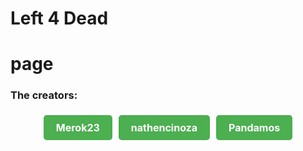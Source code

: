 # Left 4 Dead

# page

### The creators:

<div style="display: flex; justify-content: center;">
  <a href="https://github.com/Merok23" style="display: inline-block; padding: 10px 20px; background-color: #4CAF50; color: #fff; text-decoration: none; border-radius: 5px; font-weight: bold; font-size: 16px; margin: 5px;">
    Merok23
  </a>
  <a href="https://github.com/nathencinoza" style="display: inline-block; padding: 10px 20px; background-color: #4CAF50; color: #fff; text-decoration: none; border-radius: 5px; font-weight: bold; font-size: 16px; margin: 5px;">
    nathencinoza
  </a>
  <a href="https://github.com/Pandamos" style="display: inline-block; padding: 10px 20px; background-color: #4CAF50; color: #fff; text-decoration: none; border-radius: 5px; font-weight: bold; font-size: 16px; margin: 5px;">
    Pandamos
  </a>
</div>